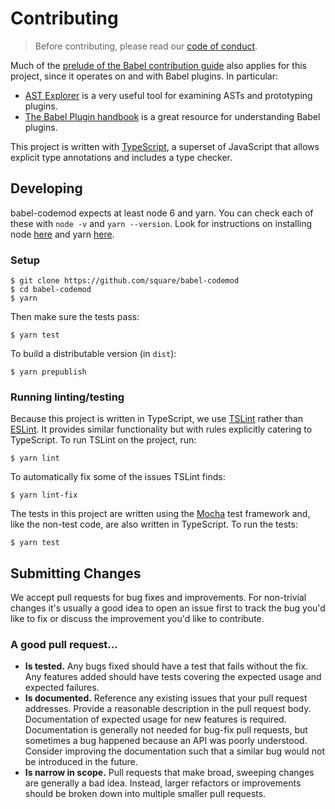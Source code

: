 # Contributing

> Before contributing, please read our [code of conduct](http://corner.squareup.com/codeofconduct.html).

Much of the [prelude of the Babel contribution guide](https://github.com/babel/babel/blob/7.0/CONTRIBUTING.md#not-sure-where-to-start) also applies for this project, since it operates on and with Babel plugins. In particular:

* [AST Explorer](http://astexplorer.net/#/scUfOmVOG5) is a very useful tool for examining ASTs and prototyping plugins.
* [The Babel Plugin handbook](https://github.com/thejameskyle/babel-handbook/blob/master/translations/en/plugin-handbook.md#babel-plugin-handbook) is a great resource for understanding Babel plugins.

This project is written with [TypeScript](https://www.typescriptlang.org/), a superset of JavaScript that allows explicit type annotations and includes a type checker.

## Developing

babel-codemod expects at least node 6 and yarn. You can check each of these with `node -v` and `yarn --version`. Look for instructions on installing node [here](https://nodejs.org) and yarn [here](https://yarnpkg.com/).

### Setup

```
$ git clone https://github.com/square/babel-codemod
$ cd babel-codemod
$ yarn
```

Then make sure the tests pass:

```
$ yarn test
```

To build a distributable version (in `dist`):

```
$ yarn prepublish
```

### Running linting/testing

Because this project is written in TypeScript, we use [TSLint](https://palantir.github.io/tslint/) rather than [ESLint](http://eslint.org/). It provides similar functionality but with rules explicitly catering to TypeScript. To run TSLint on the project, run:

```
$ yarn lint
```

To automatically fix some of the issues TSLint finds:

```
$ yarn lint-fix
```

The tests in this project are written using the [Mocha](https://mochajs.org/) test framework and, like the non-test code, are also written in TypeScript. To run the tests:

```
$ yarn test
```

## Submitting Changes

We accept pull requests for bug fixes and improvements. For non-trivial changes it's usually a good idea to open an issue first to track the bug you'd like to fix or discuss the improvement you'd like to contribute.

### A good pull request…

* **Is tested.** Any bugs fixed should have a test that fails without the fix. Any features added should have tests covering the expected usage and expected failures.
* **Is documented.** Reference any existing issues that your pull request addresses. Provide a reasonable description in the pull request body. Documentation of expected usage for new features is required. Documentation is generally not needed for bug-fix pull requests, but sometimes a bug happened because an API was poorly understood. Consider improving the documentation such that a similar bug would not be introduced in the future.
* **Is narrow in scope.** Pull requests that make broad, sweeping changes are generally a bad idea. Instead, larger refactors or improvements should be broken down into multiple smaller pull requests.
